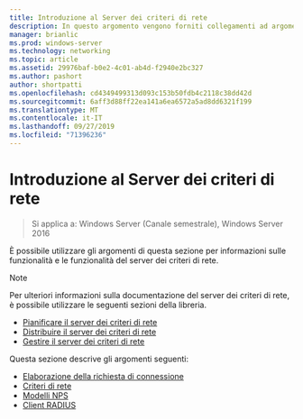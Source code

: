 ```yaml
---
title: Introduzione al Server dei criteri di rete
description: In questo argomento vengono forniti collegamenti ad argomenti introduttivi per server dei criteri di rete in Windows Server 2016 e sono inclusi collegamenti a informazioni aggiuntive su NPS.
manager: brianlic
ms.prod: windows-server
ms.technology: networking
ms.topic: article
ms.assetid: 29976baf-b0e2-4c01-ab4d-f2940e2bc327
ms.author: pashort
author: shortpatti
ms.openlocfilehash: cd4349499313d093c153b50fdb4c2118c38dd42d
ms.sourcegitcommit: 6aff3d88ff22ea141a6ea6572a5ad8dd6321f199
ms.translationtype: MT
ms.contentlocale: it-IT
ms.lasthandoff: 09/27/2019
ms.locfileid: "71396236"
---
```

# <a name="getting-started-with-network-policy-server"></a>Introduzione al Server dei criteri di rete

>Si applica a: Windows Server (Canale semestrale), Windows Server 2016

È possibile utilizzare gli argomenti di questa sezione per informazioni sulle funzionalità e le funzionalità del server dei criteri di rete.  
  
>[!NOTE]
>Per ulteriori informazioni sulla documentazione del server dei criteri di rete, è possibile utilizzare le seguenti sezioni della libreria.  
>- [Pianificare il server dei criteri di rete](nps-plan-top.md)
>- [Distribuire il server dei criteri di rete](nps-deploy.md)
>- [Gestire il server dei criteri di rete](nps-manage-top.md)
  
  
Questa sezione descrive gli argomenti seguenti:
  
- [Elaborazione della richiesta di connessione](nps-crp-top.md)
- [Criteri di rete](nps-np-overview.md)
- [Modelli NPS](nps-templates.md)
- [Client RADIUS](nps-radius-clients.md)

